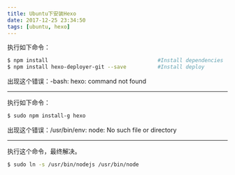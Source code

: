 ```yaml
---
title: Ubuntu下安装Hexo
date: 2017-12-25 23:34:50
tags: [ubuntu, hexo]
---
```


执行如下命令：
``` bash
$ npm install                                   #Install dependencies
$ npm install hexo-deployer-git --save          #Install deploy
```
出现这个错误：-bash: hexo: command not found
***

执行如下命令：
``` bash
$ sudo npm install-g hexo
```
出现这个错误：/usr/bin/env: node: No such file or directory
***

执行这个命令，最终解决。
``` bash
$ sudo ln -s /usr/bin/nodejs /usr/bin/node
```
